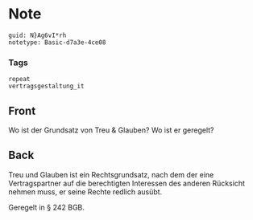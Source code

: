 # Note
```
guid: N}Ag6vI*rh
notetype: Basic-d7a3e-4ce08
```

### Tags
```
repeat
vertragsgestaltung_it
```

## Front
Wo ist der Grundsatz von Treu & Glauben? Wo ist er geregelt?

## Back
Treu und Glauben ist ein Rechtsgrundsatz, nach dem der eine Vertragspartner auf die berechtigten Interessen des anderen Rücksicht nehmen muss, er seine Rechte redlich ausübt.

Geregelt in § 242 BGB.

